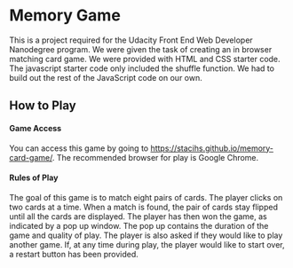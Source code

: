 # Memory Game
This is a project required for the Udacity Front End Web Developer Nanodegree program. We were given the task of creating an in browser matching card game. We were provided with HTML and CSS starter code.  The javascript starter code only included the shuffle function.  We had to build out the rest of the JavaScript code on our own. 

## How to Play

#### Game Access

You can access this game by going to https://stacihs.github.io/memory-card-game/. The recommended browser for play is Google Chrome.

#### Rules of Play

The goal of this game is to match eight pairs of cards. The player clicks on two cards at a time. When a match is found, the pair of cards stay flipped until all the cards are displayed. The player has then won the game, as indicated by a pop up window. The pop up contains the duration of the game and quality of play. The player is also asked if they would like to play another game. If, at any time during play, the player would like to start over, a restart button has been provided.

